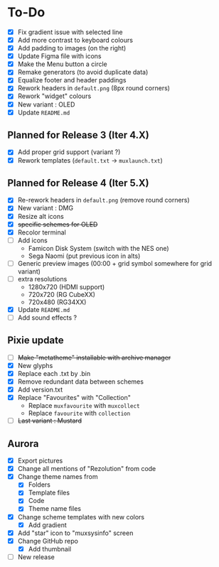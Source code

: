 # To-Do

- [x] Fix gradient issue with selected line
- [x] Add more contrast to keyboard colours
- [x] Add padding to images (on the right)
- [x] Update Figma file with icons
- [x] Make the Menu button a circle
- [x] Remake generators (to avoid duplicate data)
- [x] Equalize footer and header paddings
- [x] Rework headers in `default.png` (8px round corners)
- [x] Rework "widget" colours
- [x] New variant : OLED
- [x] Update `README.md`

## Planned for Release 3 (Iter 4.X)

- [x] Add proper grid support (variant ?)
- [x] Rework templates (`default.txt` -> `muxlaunch.txt`)

## Planned for Release 4 (Iter 5.X)

- [x] Re-rework headers in `default.png` (remove round corners)
- [x] New variant : DMG
- [x] Resize alt icons
- [x] ~~specific schemes for OLED~~
- [x] Recolor terminal
- [ ] Add icons
    * Famicon Disk System (switch with the NES one)
    * Sega Naomi (put previous icon in alts)
- [ ] Generic preview images (00:00 + grid symbol somewhere for grid variant)
- [ ] extra resolutions
    - 1280x720 (HDMI support)
    - 720x720 (RG CubeXX)
    - 720x480 (RG34XX)
- [x] Update `README.md`
- [ ] Add sound effects ? 

## Pixie update

- [ ] ~~Make "metatheme" installable with archive manager~~
- [x] New glyphs
- [x] Replace each .txt by .bin
- [x] Remove redundant data between schemes
- [x] Add version.txt
- [x] Replace "Favourites" with "Collection"
  - Replace `muxfavourite` with `muxcollect`
  - Replace `favourite` with `collection`
- [ ] ~~Last variant : Mustard~~

## Aurora
- [x] Export pictures
- [x] Change all mentions of "Rezolution" from code
- [x] Change theme names from
	- [x] Folders
	- [x] Template files
	- [x] Code
	- [x] Theme name files
- [x] Change scheme templates with new colors
	- [x] Add gradient
- [x] Add "star" icon to "muxsysinfo" screen
- [x] Change GitHub repo
	- [x] Add thumbnail
- [ ] New release